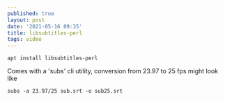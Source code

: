 ```yaml
---
published: true
layout: post
date: '2021-05-16 09:35'
title: libsubtitles-perl
tags: video 
---
```

    apt install libsubtitles-perl

Comes with a 'subs' cli utility, conversion from 23.97 to 25 fps might look like

    subs -a 23.97/25 sub.srt -o sub25.srt


